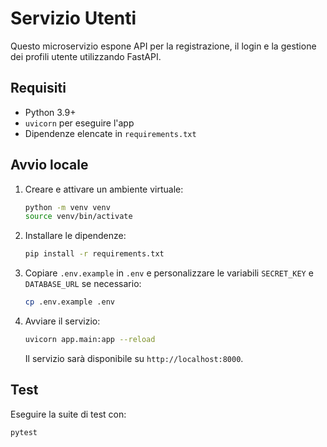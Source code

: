 # Servizio Utenti

Questo microservizio espone API per la registrazione, il login e la gestione dei profili utente utilizzando FastAPI.

## Requisiti
- Python 3.9+
- `uvicorn` per eseguire l'app
- Dipendenze elencate in `requirements.txt`

## Avvio locale
1. Creare e attivare un ambiente virtuale:
   ```bash
   python -m venv venv
   source venv/bin/activate
   ```
2. Installare le dipendenze:
   ```bash
   pip install -r requirements.txt
   ```
3. Copiare `.env.example` in `.env` e personalizzare le variabili `SECRET_KEY` e `DATABASE_URL` se necessario:
   ```bash
   cp .env.example .env
   ```
4. Avviare il servizio:
   ```bash
   uvicorn app.main:app --reload
   ```
   Il servizio sarà disponibile su `http://localhost:8000`.

## Test
Eseguire la suite di test con:
```bash
pytest
```
